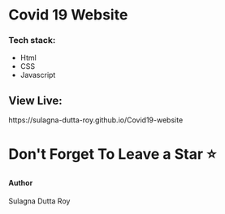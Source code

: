 <h1>Covid 19 Website</h1>

<h3>Tech stack:</h3>
<ul>
  <li>Html</li>
  <li>CSS</li>
  <li>Javascript</li>
</ul>

<h2>View Live:</h2>
<p>https://sulagna-dutta-roy.github.io/Covid19-website
</p>


# Don't Forget To Leave a Star ⭐



<h4>Author</h4>
<p>Sulagna Dutta Roy</p>
